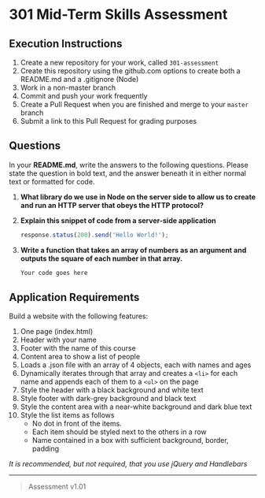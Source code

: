 # 301 Mid-Term Skills Assessment

## Execution Instructions

1. Create a new repository for your work, called `301-assessment`
1. Create this repository using the github.com options to create both a README.md and a .gitignore (Node)
1. Work in a non-master branch
1. Commit and push your work frequently
1. Create a Pull Request when you are finished and merge to your `master` branch
1. Submit a link to this Pull Request for grading purposes

## Questions

In your **README.md**, write the answers to the following questions.  Please state the question in bold text, and the answer beneath it in either normal text or formatted for code.

1. **What library do we use in Node on the server side to allow us to create and run an HTTP server that obeys the HTTP protocol?**
1. **Explain this snippet of code from a server-side application**

   ```javascript
   response.status(200).send('Hello World!');
   ```

1. **Write a function that takes an array of numbers as an argument and outputs the square of each number in that array.**

   ```javascript
   Your code goes here
   ```

## Application Requirements

Build a website with the following features:

1. One page (index.html)
1. Header with your name
1. Footer with the name of this course
1. Content area to show a list of people
1. Loads a .json file with an array of 4 objects, each with names and ages
1. Dynamically iterates through that array and creates a `<li>` for each name and appends each of them to a `<ul>` on the page
1. Style the header with a black background and white text
1. Style footer with dark-grey background and black text
1. Style the content area with a near-white background and dark blue text
1. Style the list items as follows
   - No dot in front of the items.
   - Each item should be styled next to the others in a row
   - Name contained in a box with sufficient background, border, padding 
  
*It is recommended, but not required, that you use jQuery and Handlebars*

---

> Assessment v1.01

<!--
    Grading Notes:  80% to pass
    
    - Questions: 5% each (15%) 
    - Operational Application - all features met (35%)
    - Have proper, standard, semantic HTML structure (10%)
    - Use proper CSS (bonus for good SMACSS) (10%)
    - Create a proper JSON object/file (10%)
    - Use $.get() to fetch the JSON (10%)
    - Run each entry in the array through a constructor (5%)
      - Render each one using a prototype method
    - Use Handlebars (5%)
-->
